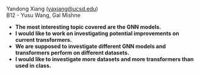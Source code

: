 Yandong Xiang (yaxiang@ucsd.edu)<br>
B12 - Yusu Wang, Gal Mishne

- **The most interesting topic covered are the GNN models.**
- **I would like to work on investigating potential improvements on current transformers.**
- **We are supposed to investigate different GNN models and transformers perform on different datasets.**
- **I would like to investigate more datasets and more transformers than used in class.**
